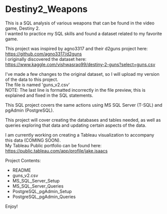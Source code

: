 # Destiny2_Weapons
This is a SQL analysis of various weapons that can be found in the video game, Destiny 2.<br />
I wanted to practice my SQL skills and found a dataset related to my favorite game.

This project was inspired by agno3317 and their d2guns project here:
https://github.com/agno3317/d2guns<br />
I originally discovered the dataset here:
https://www.kaggle.com/vishwasrao99/destiny-2-guns?select=guns.csv

I've made a few changes to the original dataset, so I will upload my version of the data to this project.<br />
The file is named 'guns_v2.csv'<br />
NOTE: The last line is formatted incorrectly in the file preview, this is explained and fixed in the SQL statements.

This SQL project covers the same actions using MS SQL Server (T-SQL) and pgAdmin (PostgreSQL).

This project will cover creating the databases and tables needed, as well as queries exploring that data and updating certain aspects of the data.

I am currently working on creating a Tableau visualization to accompany this data (COMING SOON).<br />
My Tableau Public portfolio can be found here: https://public.tableau.com/app/profile/jake.isaacs

Project Contents:
- README
- guns_v2.csv
- MS_SQL_Server_Setup
- MS_SQL_Server_Queries
- PostgreSQL_pgAdmin_Setup
- PostgreSQL_pgAdmin_Queries

Enjoy!
